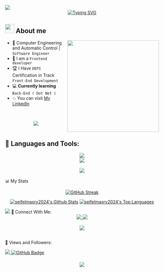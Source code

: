 <!--horizontal divider(gradiant)-->
<img src="https://user-images.githubusercontent.com/73097560/115834477-dbab4500-a447-11eb-908a-139a6edaec5c.gif">

<!--h1 without bottom border-->

<div align="center">
<a href="https://git.io/typing-svg"><img src="https://readme-typing-svg.herokuapp.com?font=Fira+Code&size=30&duration=3500&pause=900&background=FFFFFF00&center=true&vCenter=true&width=600&height=150&lines=Hi+there%F0%9F%91%8B%2C+I'm+Seif+Elmasry;Front-End+Developer" alt="Typing SVG" /></a></div>


<!--About Me-->

## <picture><img src = "https://github.com/7oSkaaa/7oSkaaa/blob/main/Images/about_me.gif?raw=true" width = 30px></picture> About me

<picture> <img align="right" src="https://media.giphy.com/media/SWoSkN6DxTszqIKEqv/giphy.gif" width = 300px></picture>

- :school:  Computer Engineering and Automatic Control | `Software Engineer`
- 🎨 I am a `Frontend developer`
- :trophy: I Have `DEPI` Certification in Track `Front-End Development`
- 💻 **Currently learning** `Back-End ( Dot Net )`
- :boom: You can visit [My LinkedIn](https://www.linkedin.com/in/seif-elmasry-10491b21a/)
  
<br>


<br>
<div align="center">
    <img src="https://user-images.githubusercontent.com/73097560/115834477-dbab4500-a447-11eb-908a-139a6edaec5c.gif" />
</div>
<br>

## 🚀 Languages and Tools:
<div align="center">
    <img src="https://skillicons.dev/icons?i=cpp,python,cs,html,css,js,react" /><br>
    <img src="https://skillicons.dev/icons?i=git,github,vscode,visualstudio" /><br>
</div>

<br>
<div align="center">
    <img src="https://user-images.githubusercontent.com/73097560/115834477-dbab4500-a447-11eb-908a-139a6edaec5c.gif" />
</div>
<br

📊 My Stats
<div align="center">
    <a href="https://git.io/streak-stats"><img 
    src="https://github-readme-streak-stats.herokuapp.com?user=Seifelmasry2024&theme=transparent" alt="GitHub Streak" /></a>
  
 <!--![](http://github-profile-summary-cards.vercel.app/api/cards/stats?username=seifelmasry2024&theme=transparent)-->

  
</div>


<div align="center">

<a href="https://github.com/seifelmasry2024/github-readme-stats"><img alt="seifelmasry2024's Github Stats" src="https://github-readme-stats.vercel.app/api?username=seifelmasry2024&show_icons=true&count_private=true&theme=react&hide_border=true&bg_color=0D1117" /></a>
<a href="https://github.com/seifelmasry2024/github-readme-stats"><img alt="seifelmasry2024's Top Languages" src="https://github-readme-stats.vercel.app/api/top-langs/?username=seifelmasry2024&langs_count=8&count_private=true&layout=compact&theme=react&hide_border=true&bg_color=0D1117" /></a>
</div>


<img src="https://user-images.githubusercontent.com/73097560/115834477-dbab4500-a447-11eb-908a-139a6edaec5c.gif">
🤝 Connect With Me:

<div align="center">
    <a href="www.linkedin.com/in/seif-elmasry-10491b21a" target="_blank">
        <img src="https://img.shields.io/badge/LinkedIn-0077B5?style=for-the-badge&logo=linkedin&logoColor=white" target="_blank" />
    </a>
  <a href="mailto:seifelmasry2024@gmail.com">
    <img src="https://img.shields.io/badge/Gmail-333333?style=for-the-badge&logo=gmail&logoColor=red" />
  </a>
       
   
</div>

<br>
<div align="center">
    <img src="https://user-images.githubusercontent.com/73097560/115834477-dbab4500-a447-11eb-908a-139a6edaec5c.gif" />
</div>
<br>

💙 Views and Followers:

<a href="https://github.com/seifelmasry2024/github-profile-views-counter">
    <img src="https://komarev.com/ghpvc/?username=seifelmasry2024">
</a>
<a href="https://github.com/seifelmasry2024?tab=followers"><img src="https://img.shields.io/github/followers/seifelmasry2024?label=Followers&style=social" alt="GitHub Badge"></a>
<h3 align="center">
    <img src="https://readme-typing-svg.herokuapp.com/?font=Righteous&size=25&center=true&vCenter=true&width=500&height=70&duration=4000&lines=Thanks+for+visiting!+❤️;+Shoot+me+a+message+on+Linkedin!;I'm+Long+Life+Learner">
</h3>

<br/>
